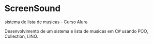 # ScreenSound
sistema de lista de musicas - Curso Alura

Desenvolvimento de um sistema e lista de musicas em C# usando POO, Collection, LINQ.

